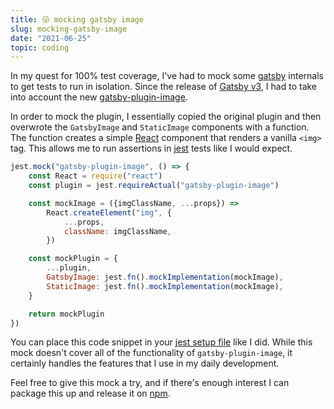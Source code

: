 ```yaml
---
title: 😜 mocking gatsby image
slug: mocking-gatsby-image
date: "2021-06-25"
topic: coding
---
```


In my quest for 100% test coverage, I've had to mock some [gatsby][gatsby] internals to get tests to run in isolation. Since the release of [Gatsby v3][v3], I had to take into account the new [gatsby-plugin-image][gatsby-plugin-image].

In order to mock the plugin, I essentially copied the original plugin and then overwrote the `GatsbyImage` and `StaticImage` components with a function. The function creates a simple [React][react] component that renders a vanilla `<img>` tag. This allows me to run assertions in [jest][jest] tests like I would expect.

```javascript
jest.mock("gatsby-plugin-image", () => {
    const React = require("react")
    const plugin = jest.requireActual("gatsby-plugin-image")

    const mockImage = ({imgClassName, ...props}) =>
        React.createElement("img", {
            ...props,
            className: imgClassName,
        })

    const mockPlugin = {
        ...plugin,
        GatsbyImage: jest.fn().mockImplementation(mockImage),
        StaticImage: jest.fn().mockImplementation(mockImage),
    }

    return mockPlugin
})
```

You can place this code snippet in your [jest setup file][setup] like I did. While this mock doesn't cover all of the functionality of `gatsby-plugin-image`, it certainly handles the features that I use in my daily development.

Feel free to give this mock a try, and if there's enough interest I can package this up and release it on [npm][npm].

[gatsby]: https://gatsbyjs.com
[v3]: https://gatsbyjs.com/blog/gatsbyconf-product-announcements
[gatsby-plugin-image]: https://gatsbyjs.com/docs/reference/built-in-components/gatsby-plugin-image
[react]: https://reactjs.org
[jest]: https://jestjs.io
[setup]: https://github.com/bradgarropy/bradgarropy.com/blob/master/src/test-utils/setup.js#L9
[npm]: https://npmjs.com
